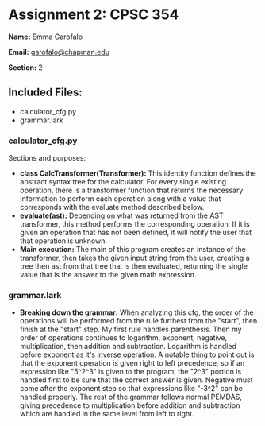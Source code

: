 # Assignment 2: CPSC 354

**Name:** Emma Garofalo

**Email:** garofalo@chapman.edu

**Section:** 2

## Included Files:
* calculator_cfg.py
* grammar.lark

### calculator_cfg.py
Sections and purposes:
* **class CalcTransformer(Transformer):** 
    This identity function defines the abstract syntax tree for the calculator. For every single existing operation, there is a transformer function that returns the necessary information to perform each operation along with a value that corresponds with the evaluate method described below.
* **evaluate(ast):**
    Depending on what was returned from the AST transformer, this method performs the corresponding operation. If it is given an operation that has not been defined, it will notify the user that that operation is unknown. 
* **Main execution:**
    The main of this program creates an instance of the transformer, then takes the given input string from the user, creating a tree then ast from that tree that is then evaluated, returning the single value that is the answer to the given math expression.


### grammar.lark
* **Breaking down the grammar:**
    When analyzing this cfg, the order of the operations will be performed from the rule furthest from the "start", then finish at the "start" step. My first rule handles parenthesis. Then my order of operations continues to logarithm, exponent, negative, multiplication, then addition and subtraction. Logarithm is handled before exponent as it's inverse operation. A notable thing to point out is that the exponent operation is given right to left precedence, so if an expression like "5^2^3" is given to the program, the "2^3" portion is handled first to be sure that the correct answer is given. Negative must come after the exponent step so that expressions like "-3^2" can be handled properly. The rest of the grammar follows normal PEMDAS, giving precedence to multiplication before addition and subtraction which are handled in the same level from left to right.


